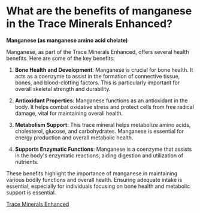 # What are the benefits of manganese in the Trace Minerals Enhanced?

**Manganese (as manganese amino acid chelate)** 

Manganese, as part of the Trace Minerals Enhanced, offers several health benefits. Here are some of the key benefits:  

1. **Bone Health and Development**: Manganese is crucial for bone health. It acts as a coenzyme to assist in the formation of connective tissue, bones, and blood-clotting factors. This is particularly important for overall skeletal strength and durability.  

2. **Antioxidant Properties**: Manganese functions as an antioxidant in the body. It helps combat oxidative stress and protect cells from free radical damage, vital for maintaining overall health.  

3. **Metabolism Support**: This trace mineral helps metabolize amino acids, cholesterol, glucose, and carbohydrates. Manganese is essential for energy production and overall metabolic health.  

4. **Supports Enzymatic Functions**: Manganese is a coenzyme that assists in the body's enzymatic reactions, aiding digestion and utilization of nutrients.  

These benefits highlight the importance of manganese in maintaining various bodily functions and overall health. Ensuring adequate intake is essential, especially for individuals focusing on bone health and metabolic support is essential. 

[Trace Minerals Enhanced](https://shop.drberg.com/product/trace-minerals)